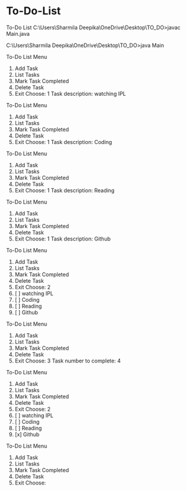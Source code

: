 # To-Do-List
To-Do List
C:\Users\Sharmila Deepika\OneDrive\Desktop\TO_DO>javac Main.java

C:\Users\Sharmila Deepika\OneDrive\Desktop\TO_DO>java Main

To-Do List Menu
1. Add Task
2. List Tasks
3. Mark Task Completed
4. Delete Task
5. Exit
Choose: 1
Task description: watching IPL

To-Do List Menu
1. Add Task
2. List Tasks
3. Mark Task Completed
4. Delete Task
5. Exit
Choose: 1
Task description: Coding

To-Do List Menu
1. Add Task
2. List Tasks
3. Mark Task Completed
4. Delete Task
5. Exit
Choose: 1
Task description: Reading

To-Do List Menu
1. Add Task
2. List Tasks
3. Mark Task Completed
4. Delete Task
5. Exit
Choose: 1
Task description: Github

To-Do List Menu
1. Add Task
2. List Tasks
3. Mark Task Completed
4. Delete Task
5. Exit
Choose: 2
1. [ ] watching IPL
2. [ ] Coding
3. [ ] Reading
4. [ ] Github

To-Do List Menu
1. Add Task
2. List Tasks
3. Mark Task Completed
4. Delete Task
5. Exit
Choose: 3
Task number to complete: 4

To-Do List Menu
1. Add Task
2. List Tasks
3. Mark Task Completed
4. Delete Task
5. Exit
Choose: 2
1. [ ] watching IPL
2. [ ] Coding
3. [ ] Reading
4. [x] Github

To-Do List Menu
1. Add Task
2. List Tasks
3. Mark Task Completed
4. Delete Task
5. Exit
Choose: